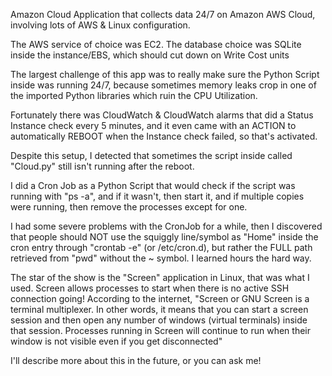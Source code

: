Amazon Cloud Application that collects data 24/7 on Amazon AWS Cloud, involving lots of AWS & Linux configuration.

The AWS service of choice was EC2. The database choice was SQLite inside the instance/EBS, which should cut down on Write Cost units

The largest challenge of this app was to really make sure the Python Script inside was running 24/7, because sometimes memory leaks crop in one of the imported Python libraries which ruin the CPU Utilization.

Fortunately there was CloudWatch & CloudWatch alarms that did a Status Instance check every 5 minutes, and it even came with an ACTION to automatically REBOOT when the Instance check failed, so that's activated.

Despite this setup, I detected that sometimes the script inside called "Cloud.py" still isn't running after the reboot.

I did a Cron Job as a Python Script that would check if the script was running with "ps -a", and if it wasn't, then start it, and if multiple copies were running, then remove the processes except for one.

I had some severe problems with the CronJob for a while, then I discovered that people should NOT use the squiggly line/symbol as "Home" inside the cron entry through "crontab -e" (or /etc/cron.d), but rather the FULL path retrieved from "pwd" without the ~ symbol. I learned hours the hard way.

The star of the show is the "Screen" application in Linux, that was what I used. Screen allows processes to start when there is no active SSH connection going! According to the internet, "Screen or GNU Screen is a terminal multiplexer. In other words, it means that you can start a screen session and then open any number of windows (virtual terminals) inside that session. Processes running in Screen will continue to run when their window is not visible even if you get disconnected"

I'll describe more about this in the future, or you can ask me!
